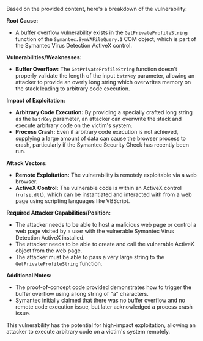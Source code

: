 Based on the provided content, here's a breakdown of the vulnerability:

**Root Cause:**
- A buffer overflow vulnerability exists in the `GetPrivateProfileString` function of the `Symantec.SymVAFileQuery.1` COM object, which is part of the Symantec Virus Detection ActiveX control.

**Vulnerabilities/Weaknesses:**
- **Buffer Overflow:** The `GetPrivateProfileString` function doesn't properly validate the length of the input `bstrKey` parameter, allowing an attacker to provide an overly long string which overwrites memory on the stack leading to arbitrary code execution.

**Impact of Exploitation:**
- **Arbitrary Code Execution:** By providing a specially crafted long string as the `bstrKey` parameter, an attacker can overwrite the stack and execute arbitrary code on the victim's system.
- **Process Crash:** Even if arbitrary code execution is not achieved, supplying a large amount of data can cause the browser process to crash, particularly if the Symantec Security Check has recently been run.

**Attack Vectors:**
- **Remote Exploitation:** The vulnerability is remotely exploitable via a web browser.
- **ActiveX Control:**  The vulnerable code is within an ActiveX control (`rufsi.dll`), which can be instantiated and interacted with from a web page using scripting languages like VBScript.

**Required Attacker Capabilities/Position:**
- The attacker needs to be able to host a malicious web page or control a web page visited by a user with the vulnerable Symantec Virus Detection ActiveX installed.
- The attacker needs to be able to create and call the vulnerable ActiveX object from the web page.
- The attacker must be able to pass a very large string to the `GetPrivateProfileString` function.

**Additional Notes:**
- The proof-of-concept code provided demonstrates how to trigger the buffer overflow using a long string of "a" characters.
- Symantec initially claimed that there was no buffer overflow and no remote code execution issue, but later acknowledged a process crash issue.

This vulnerability has the potential for high-impact exploitation, allowing an attacker to execute arbitrary code on a victim's system remotely.